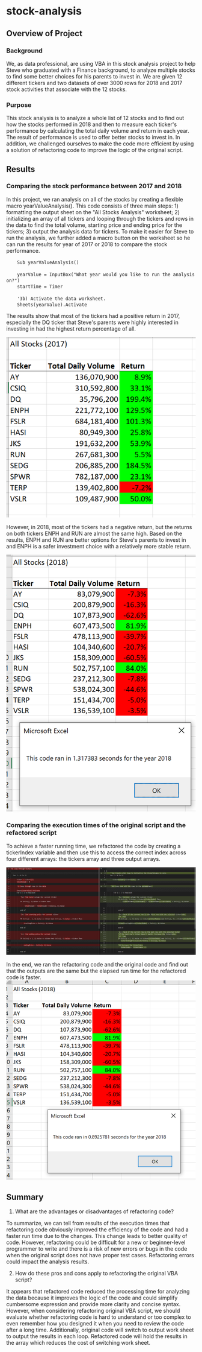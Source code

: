# stock-analysis
## Overview of Project
### Background
We, as data professional, are using VBA in this stock analysis project to help Steve who graduated with a Finance background, to analyze multiple stocks to find some better choices for his parents to invest in. We are given 12 different tickers and two datasets of over 3000 rows for 2018 and 2017 stock activities that associate with the 12 stocks.  
### Purpose
This stock analysis is to analyze a whole list of 12 stocks and to find out how the stocks performed in 2018 and then to measure each ticker's performance by calculating the total daily volume and return in each year. The result of performance is used to offer better stocks to invest in. In addition, we challenged ourselves to make the code more efficient by using a solution of refactoring code to improve the logic of the original script.  

## Results
### Comparing the stock performance between 2017 and 2018
In this project, we ran analysis on all of the stocks by creating a flexible macro yearValueAnalysis(). This code consists of three main steps: 1) formatting the output sheet on the "All Stocks Analysis" worksheet; 2) initializing an array of all tickers and looping through the tickers and rows in the data to find the total volume, starting price and ending price for the tickers; 3) output the analysis data for tickers. To make it easier for Steve to run the analysis, we further added a macro button on the worksheet so he can run the results for year of 2017 or 2018 to compare the stock performance. 

```
    Sub yearValueAnalysis()

    yearValue = InputBox("What year would you like to run the analysis on?")
    startTime = Timer

    '3b) Activate the data worksheet.
    Sheets(yearValue).Activate
```

The results show that most of the tickers had a positive return in 2017, especially the DQ ticker that Steve's parents were highly interested in investing in had the highest return percentage of all.

 ![](Resources/VBA_Challenge_2017.PNG)

However, in 2018, most of the tickers had a negative return, but the returns on both tickers ENPH and RUN are almost the same high. Based on the results, ENPH and RUN are better options for Steve's parents to invest in and ENPH is a safer investment choice with a relatively more stable return. 

![](Resources/VBA_Challenge_2018.PNG)

### Comparing the execution times of the original script and the refactored script
To achieve a faster running time, we refactored the code by creating a tickerIndex variable and then use this to access the correct index across four different arrays: the tickers array and three output arrays. 

![](Resources/VBA_Challenge_Code%20Compare_Refactored.PNG)

In the end, we ran the refactoring code and the original code and find out that the outputs are the same but the elapsed run time for the refactored code is faster.
 ![](Resources/VBA_Challenge_2018_Refactored.PNG)

## Summary

1. What are the advantages or disadvantages of refactoring code?

To summarize, we can tell from results of the execution times that refactoring code obviously improved the efficiency of the code and had a faster run time due to the changes. This change leads to better quality of code. However, refactoring could be difficult for a new or beginner-level programmer to write and there is a risk of new errors or bugs in the code when the original script does not have proper test cases. Refactoring errors could impact the analysis results. 

2. How do these pros and cons apply to refactoring the original VBA script? 

It appears that refactored code reduced the processing time for analyzing the data because it improves the logic of the code and could simplify cumbersome expression and provide more clarity and concise syntax. However, when considering refactoring original VBA script, we should evaluate whether refactoring code is hard to understand or too complex to even remember how you designed it when you need to review the code after a long time. Additionally, original code will switch to output work sheet to output the results in each loop. Refactored code will hold the results in the array which reduces the cost of switching work sheet. 

